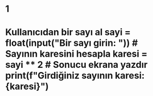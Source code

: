 # 1
# Kullanıcıdan bir sayı al sayi = float(input("Bir sayı girin: "))  # Sayının karesini hesapla karesi = sayi ** 2  # Sonucu ekrana yazdır print(f"Girdiğiniz sayının karesi: {karesi}")
